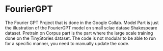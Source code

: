 # FourierGPT

The Fourier GPT Project that is done in the Google Collab. Model Part is just the illustration of the FourierGPT model on small sclae datase Shakespeare dataset. Pretrain on Corpus part is the part where the large scale training done on the TinyStories dataset. The code is not modular to be able to run for a specific manner, you need to manually update the code.
